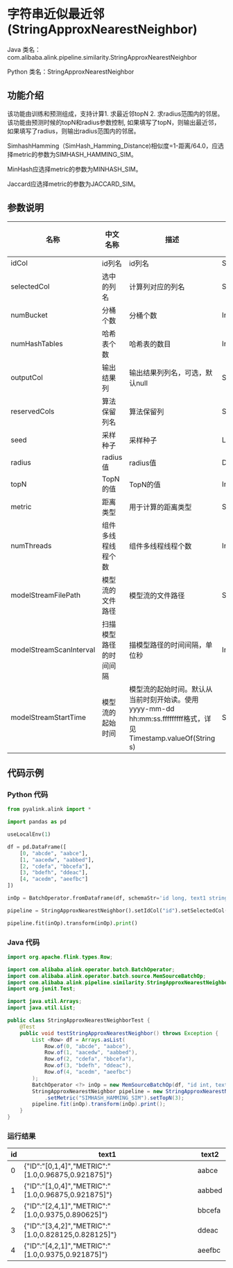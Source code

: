 # 字符串近似最近邻 (StringApproxNearestNeighbor)
Java 类名：com.alibaba.alink.pipeline.similarity.StringApproxNearestNeighbor

Python 类名：StringApproxNearestNeighbor


## 功能介绍

该功能由训练和预测组成，支持计算1. 求最近邻topN 2. 求radius范围内的邻居。该功能由预测时候的topN和radius参数控制, 如果填写了topN，则输出最近邻，如果填写了radius，则输出radius范围内的邻居。

SimhashHamming（SimHash_Hamming_Distance)相似度=1-距离/64.0，应选择metric的参数为SIMHASH_HAMMING_SIM。

MinHash应选择metric的参数为MINHASH_SIM。

Jaccard应选择metric的参数为JACCARD_SIM。

## 参数说明
| 名称 | 中文名称 | 描述 | 类型 | 是否必须？ | 默认值 |
| --- | --- | --- | --- | --- | --- |
| idCol | id列名 | id列名 | String | ✓ |  |
| selectedCol | 选中的列名 | 计算列对应的列名 | String | ✓ |  |
| numBucket | 分桶个数 | 分桶个数 | Integer |  | 10 |
| numHashTables | 哈希表个数 | 哈希表的数目 | Integer |  | 10 |
| outputCol | 输出结果列 | 输出结果列列名，可选，默认null | String |  | null |
| reservedCols | 算法保留列名 | 算法保留列 | String[] |  | null |
| seed | 采样种子 | 采样种子 | Long |  | 0 |
| radius | radius值 | radius值 | Double |  | null |
| topN | TopN的值 | TopN的值 | Integer |  | null |
| metric | 距离类型 | 用于计算的距离类型 | String |  | "SIMHASH_HAMMING_SIM" |
| numThreads | 组件多线程线程个数 | 组件多线程线程个数 | Integer |  | 1 |
| modelStreamFilePath | 模型流的文件路径 | 模型流的文件路径 | String |  | null |
| modelStreamScanInterval | 扫描模型路径的时间间隔 | 描模型路径的时间间隔，单位秒 | Integer |  | 10 |
| modelStreamStartTime | 模型流的起始时间 | 模型流的起始时间。默认从当前时刻开始读。使用yyyy-mm-dd hh:mm:ss.fffffffff格式，详见Timestamp.valueOf(String s) | String |  | null |



## 代码示例
### Python 代码
```python
from pyalink.alink import *

import pandas as pd

useLocalEnv(1)

df = pd.DataFrame([
    [0, "abcde", "aabce"],
    [1, "aacedw", "aabbed"],
    [2, "cdefa", "bbcefa"],
    [3, "bdefh", "ddeac"],
    [4, "acedm", "aeefbc"]
])

inOp = BatchOperator.fromDataframe(df, schemaStr='id long, text1 string, text2 string')

pipeline = StringApproxNearestNeighbor().setIdCol("id").setSelectedCol("text1").setMetric("SIMHASH_HAMMING_SIM").setTopN(3)

pipeline.fit(inOp).transform(inOp).print()
```
### Java 代码
```java
import org.apache.flink.types.Row;

import com.alibaba.alink.operator.batch.BatchOperator;
import com.alibaba.alink.operator.batch.source.MemSourceBatchOp;
import com.alibaba.alink.pipeline.similarity.StringApproxNearestNeighbor;
import org.junit.Test;

import java.util.Arrays;
import java.util.List;

public class StringApproxNearestNeighborTest {
	@Test
	public void testStringApproxNearestNeighbor() throws Exception {
		List <Row> df = Arrays.asList(
			Row.of(0, "abcde", "aabce"),
			Row.of(1, "aacedw", "aabbed"),
			Row.of(2, "cdefa", "bbcefa"),
			Row.of(3, "bdefh", "ddeac"),
			Row.of(4, "acedm", "aeefbc")
		);
		BatchOperator <?> inOp = new MemSourceBatchOp(df, "id int, text1 string, text2 string");
		StringApproxNearestNeighbor pipeline = new StringApproxNearestNeighbor().setIdCol("id").setSelectedCol("text1")
			.setMetric("SIMHASH_HAMMING_SIM").setTopN(3);
		pipeline.fit(inOp).transform(inOp).print();
	}
}
```
### 运行结果
id|text1|text2
---|-----|-----
0|{"ID":"[0,1,4]","METRIC":"[1.0,0.96875,0.921875]"}|aabce
1|{"ID":"[1,0,4]","METRIC":"[1.0,0.96875,0.921875]"}|aabbed
2|{"ID":"[2,4,1]","METRIC":"[1.0,0.9375,0.890625]"}|bbcefa
3|{"ID":"[3,4,2]","METRIC":"[1.0,0.828125,0.828125]"}|ddeac
4|{"ID":"[4,2,1]","METRIC":"[1.0,0.9375,0.921875]"}|aeefbc
